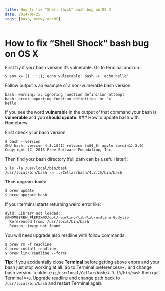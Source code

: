 ```yaml
---
title: How to fix “Shell Shock” bash bug on OS X
date: 2014-09-25
tags: [bash, brew, macOS]
---
```



# How to fix “Shell Shock” bash bug on OS X

First try if your bash version it’s vulnerable. Go to terminal and run:

```
$ env x='() { :;}; echo vulnerable' bash -c 'echo hello'
```

Follow output is an example of a non-vulnerable bash version.

```shell script
bash: warning: x: ignoring function definition attempt
bash: error importing function definition for `x'
hello
```


 If you see the word **vulnerable** in the output of that command your bash is **vulnerable** and you **should update**. ### How to update bash with Homebrew

 First check your bash version:

```shell script
$ bash --version    
GNU bash, version 4.3.18(1)-release (x86_64-apple-darwin13.3.0)
Copyright (C) 2013 Free Software Foundation, Inc.
```

Then find your bash directory (full path can be usefull later):

```
$ ls -la /usr/local/bin/bash
/usr/local/bin/bash -> ../Cellar/bash/4.3.25/bin/bash
```

Then upgrade bash:

```shell script
$ brew update
$ brew upgrade bash
```

If your terminal starts returning weird error like:

```shell script
dyld: Library not loaded: @@HOMEBREW_PREFIX@@/opt/readline/lib/libreadline.6.dylib
  Referenced from: /usr/local/bin/bash
  Reason: image not found
```

You will need upgrade also readline with follow commands:

```shell script
$ brew rm -f readline
$ brew install readline
$ brew link readline --force
```

**Tip**: If you accidentally close **Terminal** before getting above errors and your bash just stop working at all. Go to Terminal preferences`⌘+,` and change bash version to older e.g.`/usr/local/Cellar/bash/4.3.18/bin/bash` then quit Terminal `⌘+Q`. Upgrade readline and change path back to `/usr/local/bin/bash` and restart Terminal again.
